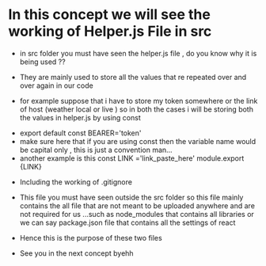# <h1>In this concept we will see the working of Helper.js File in src</h1>

* in src folder you must have seen the helper.js file , do you know why it is being used ?? 

* They are mainly used to store all the values that re repeated over and over again in our code 

* for example suppose that i have to store my token somewhere or the link of host (weather local or live )
  so in both the cases i will be storing both the values in helper.js by using const 

- export default const BEARER='token'
- make sure here that if you are using const then the variable name would be capital only , this is just a convention man...
- another example is this 
  const LINK ='link_paste_here'
   module.export {LINK}

* Including the working of .gitignore 

- This file you must have seen outside the src folder so this file mainly contains the all file that are not meant to be uploaded anywhere and are not required for us ...such as node_modules that contains all libraries 
or we can say package.json file that contains all the settings of react 

- Hence this is the purpose of these two files 
- See you in the next concept byehh